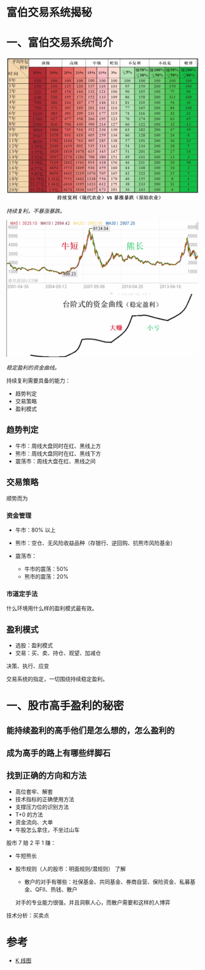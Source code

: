 富伯交易系统揭秘
====================

# 一、富伯交易系统简介

<div align="center"> <img src="images/FBSHG-20200213-01.png" width="620px"></div>

_持续复利，不暴涨暴跌。_

<div align="center"> <img src="images/FBSHG-20200213-02.png" width="620px"></div>

_稳定盈利的资金曲线。_

持续复利需要具备的能力：
- 趋势判定
- 交易策略
- 盈利模式

## 趋势判定
- 牛市：周线大盘同时在红、黑线上方
- 熊市：周线大盘同时在红、黑线下方
- 震荡市：周线大盘在红、黑线之间

## 交易策略
顺势而为

### 资金管理
- 牛市：80% 以上
- 熊市：空仓、无风险收益品种（存银行、逆回购、抗熊市风险基金）
- 震荡市：

    - 牛市的震荡：50%
    - 熊市的震荡：20%

### 市道定手法
什么环境用什么样的盈利模式最有效。

## 盈利模式
- 选股：盈利模式
- 交易：买、卖、持仓、观望、加减仓

决策、执行、应变

交易系统的指定，一切围绕持续稳定盈利。

# 一、股市高手盈利的秘密

## 能持续盈利的高手他们是怎么想的，怎么盈利的

## 成为高手的路上有哪些绊脚石

## 找到正确的方向和方法
- 高位套牢、解套
- 技术指标的正确使用方法
- 支撑压力位的识别方法
- T+0 的方法
- 资金流向、大单
- 牛股怎么拿住，不坐过山车 

股市 7 赔 2 平 1 赚：
- 牛短熊长
- 股市规则（人的股市：明面规则/潜规则）
了解
    - 散户的对手有哪些：社保基金、共同基金、券商自营、保险资金、私募基金、QFII、热钱、散户

    对手的专业能力很强，并且洞察人心，而散户需要和这样的人博弈

技术分析：买卖点



# 参考 
- [K 线图](https://baike.baidu.com/item/K%E7%BA%BF%E5%9B%BE/85028)
